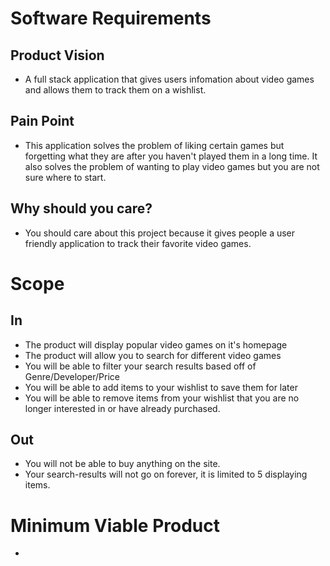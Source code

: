 # Software Requirements

## Product Vision
 - A full stack application that gives users infomation about video games and allows them to track them on a wishlist.
## Pain Point
 - This application solves the problem of liking certain games but forgetting what they are after you haven't played them in a long time. It also solves the problem of wanting to play video games but you are not sure where to start.
## Why should you care?
 - You should care about this project because it gives people a user friendly application to track their favorite video games.
# Scope

## In
 - The product will display popular video games on it's homepage
 - The product will allow you to search for different video games
 - You will be able to filter your search results based off of Genre/Developer/Price
 - You will be able to add items to your wishlist to save them for later
 - You will be able to remove items from your wishlist that you are no longer interested in or have already purchased.
 ## Out
  - You will not be able to buy anything on the site.
  - Your search-results will not go on forever, it is limited to 5 displaying items.

  # Minimum Viable Product
   - 